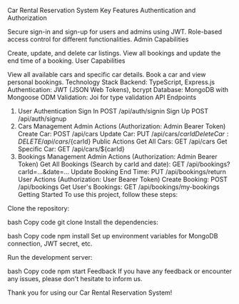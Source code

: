 
Car Rental Reservation System
Key Features
Authentication and Authorization

Secure sign-in and sign-up for users and admins using JWT.
Role-based access control for different functionalities.
Admin Capabilities

Create, update, and delete car listings.
View all bookings and update the end time of a booking.
User Capabilities

View all available cars and specific car details.
Book a car and view personal bookings.
Technology Stack
Backend: TypeScript, Express.js
Authentication: JWT (JSON Web Tokens), bcrypt
Database: MongoDB with Mongoose ODM
Validation: Joi for type validation
API Endpoints
1. User Authentication
Sign In
POST /api/auth/signin
Sign Up
POST /api/auth/signup
2. Cars Management
Admin Actions (Authorization: Admin Bearer Token)
Create Car: POST /api/cars
Update Car: PUT /api/cars/${carId}
Delete Car: DELETE /api/cars/${carId}
Public Actions
Get All Cars: GET /api/cars
Get Specific Car: GET /api/cars/${carId}
3. Bookings Management
Admin Actions (Authorization: Admin Bearer Token)
Get All Bookings (Search by carId and date): GET /api/bookings?carId=...&date=...
Update Booking End Time: PUT /api/bookings/return
User Actions (Authorization: User Bearer Token)
Create Booking: POST /api/bookings
Get User's Bookings: GET /api/bookings/my-bookings
Getting Started
To use this project, follow these steps:

Clone the repository:

bash
Copy code
git clone <repository-url>
Install the dependencies:

bash
Copy code
npm install
Set up environment variables for MongoDB connection, JWT secret, etc.

Run the development server:

bash
Copy code
npm start
Feedback
If you have any feedback or encounter any issues, please don't hesitate to inform us.

Thank you for using our Car Rental Reservation System!

